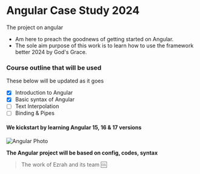 # Angular Case Study 2024
The project on angular

- Am here to preach the goodnews of getting started on Angular.
- The sole aim purpose of this work is to learn how to use the framework better 2024 by God's Grace. 

### Course outline that will be used
These below will be updated as it goes 
- [x] Introduction to Angular 
- [x] Basic syntax of Angular 
- [ ] Text Interpolation
- [ ] Binding & Pipes

#### We kickstart by learning Angular 15, 16 & 17 versions
![Angular Photo](https://miro.medium.com/v2/resize:fit:1200/1*aCsnm9viiL5Fo0JC-I_exQ.png "New Angular Photo 2023")

**The Angular project will be based on config, codes, syntax**

> The work of Ezrah and its team :cool: